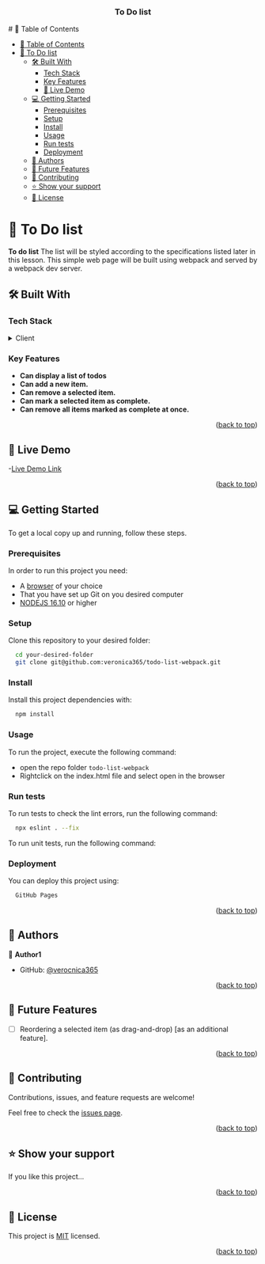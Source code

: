 <div align="center">
  <h3><b>To Do list</b></h3>

</div>
# 📗 Table of Contents

- [📗 Table of Contents](#-table-of-contents)
- [📖 To Do list ](#-to-do-list-)
  - [🛠 Built With ](#-built-with-)
    - [Tech Stack ](#tech-stack-)
    - [Key Features ](#key-features-)
    - [🚀 Live Demo](#live-demo)
  - [💻 Getting Started ](#-getting-started-)
    - [Prerequisites](#prerequisites)
    - [Setup](#setup)
    - [Install](#install)
    - [Usage](#usage)
    - [Run tests](#run-tests)
    - [Deployment](#deployment)
  - [👥 Authors ](#-authors-)
  - [🔭 Future Features ](#-future-features-)
  - [🤝 Contributing ](#-contributing-)
  - [⭐️ Show your support ](#️-show-your-support-)
  - [📝 License ](#-license-)

# 📖 To Do list <a name="about-project"></a>
**To do list** The list will be styled according to the specifications listed later in this lesson. This simple web page will be built using webpack and served by a webpack dev server.

## 🛠 Built With <a name="built-with"></a>

### Tech Stack <a name="tech-stack"></a>

<details>
  <summary>Client</summary>
  <ul>
    <li>HTML</li>
    <li>React</li>
    <li>Javascript</li>
    <li>CSS</li>
  </ul>
</details>

### Key Features <a name="key-features"></a>

- **Can display a list of todos**
- **Can add a new item.**
- **Can remove a selected item.**
- **Can mark a selected item as complete.**
- **Can remove all items marked as complete at once.**

<p align="right">(<a href="#readme-top">back to top</a>)</p>

## 🚀 Live Demo <a name="live-demo"></a>

-[Live Demo Link](https://veronica365.github.io/react-todo-list-webpack/build/)

<p align="right">(<a href="#readme-top">back to top</a>)</p>

## 💻 Getting Started <a name="getting-started"></a>

To get a local copy up and running, follow these steps.

### Prerequisites

In order to run this project you need:

- A [browser](https://www.google.com/search?q=what+is+a+browser&oq=what+is+a+browser&aqs=chrome..69i57.2748j0j1&sourceid=chrome&ie=UTF-8) of your choice
- That you have set up Git on you desired computer
- [NODEJS 16.10](https://nodejs.org/en) or higher

### Setup

Clone this repository to your desired folder:

```sh
  cd your-desired-folder
  git clone git@github.com:veronica365/todo-list-webpack.git
```

### Install

Install this project dependencies with:

```sh
  npm install
```

### Usage

To run the project, execute the following command:

- open the repo folder `todo-list-webpack`
- Rightclick on the index.html file and select open in the browser

### Run tests

To run tests to check the lint errors, run the following command:

```sh
  npx eslint . --fix
```

To run unit tests, run the following command:

### Deployment

You can deploy this project using:

```sh
  GitHub Pages

```

<p align="right">(<a href="#readme-top">back to top</a>)</p>

## 👥 Authors <a name="authors"></a>

👤 **Author1**

- GitHub: [@verocnica365](https://github.com/verocnica365)


<p align="right">(<a href="#readme-top">back to top</a>)</p>

## 🔭 Future Features <a name="future-features"></a>

- [ ] Reordering a selected item (as drag-and-drop) [as an additional feature].

<p align="right">(<a href="#readme-top">back to top</a>)</p>

## 🤝 Contributing <a name="contributing"></a>

Contributions, issues, and feature requests are welcome!

Feel free to check the [issues page](https://github.com/veronica365/todo-list-webpack/issues).

<p align="right">(<a href="#readme-top">back to top</a>)</p>

## ⭐️ Show your support <a name="support"></a>

If you like this project...

<p align="right">(<a href="#readme-top">back to top</a>)</p>

## 📝 License <a name="license"></a>

This project is [MIT](./LICENSE) licensed.

<p align="right">(<a href="#readme-top">back to top</a>)</p>
